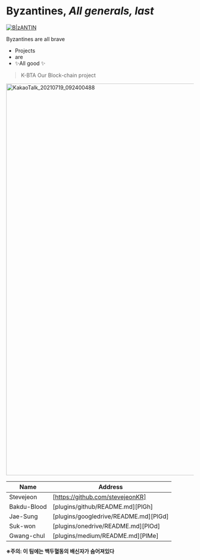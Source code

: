 # Byzantines, _All generals, last_

[![B|zANTIN](https://cdn.one.org/us/wp-content/uploads/2017/06/13105521/15-generals-640x400.png)](https://cldup.com/dTxpPi9lDf.thumb.png)


Byzantines are all brave

- Projects
- are
- ✨All good ✨


> K-BTA 
> Our Block-chain project


<img width="1051" alt="KakaoTalk_20210719_092400488" src="https://user-images.githubusercontent.com/71119800/127437487-cc34fae1-8ad1-4e97-aae3-4dd1437c0984.png">


| Name | Address |
| ------ | ------ |
| Stevejeon | [https://github.com/stevejeonKR] |
| Bakdu-Blood | [plugins/github/README.md][PlGh] |
| Jae-Sung | [plugins/googledrive/README.md][PlGd] |
| Suk-won | [plugins/onedrive/README.md][PlOd] |
| Gwang-chul | [plugins/medium/README.md][PlMe] |

**※주의: 이 팀에는 백두혈동의 배신자가 숨어져있다**
